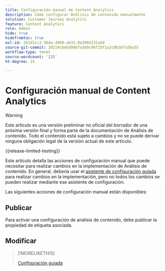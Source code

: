 ```yaml
---
title: Configuración manual de Content Analytics
description: Cómo configurar Análisis de contenido manualmente
solution: Customer Journey Analytics
feature: Content Analytics
role: Admin
hide: true
hidefromtoc: true
exl-id: 2b2d1cc2-36da-4960-ab31-0a398d131ab8
source-git-commit: 20214cbebd9867a269c96f25f1a2c8b3bfa26a35
workflow-type: tm+mt
source-wordcount: '125'
ht-degree: 1%

---
```


# Configuración manual de Content Analytics

>[!WARNING]
>
>Este artículo es una versión preliminar no oficial del borrador de una próxima versión final y forma parte de la documentación de Análisis de contenido. Todo el contenido está sujeto a cambios y no se puede derivar ninguna obligación legal de la versión actual de este artículo.
>

{{release-limited-testing}}

Este artículo detalla las acciones de configuración manual que puede necesitar para realizar cambios en la implementación de Análisis de contenido. En general, debería usar el [asistente de configuración guiada](guided.md) para realizar cambios en la implementación, pero no todos los cambios se pueden realizar mediante ese asistente de configuración.

Las siguientes acciones de configuración manual están disponibles:

## Publicar

Para activar una configuración de análisis de contenido, debe publicar la propiedad de etiqueta asociada.


## Modificar

>[!MORELIKETHIS]
>
>[Configuración guiada](guided.md)
>